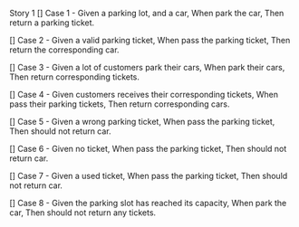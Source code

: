 Story 1
[] Case 1 - 
    Given a parking lot, and a car, 
    When park the car, 
    Then return a parking ticket.

[] Case 2 - 
    Given a valid parking ticket, 
    When pass the parking ticket, 
    Then return the corresponding car.

[] Case 3 - 
    Given a lot of customers park their cars, 
    When park their cars, 
    Then return corresponding tickets.

[] Case 4 - 
    Given customers receives their corresponding tickets, 
    When pass their parking tickets, 
    Then return corresponding cars.

[] Case 5 - 
    Given a wrong parking ticket, 
    When pass the parking ticket, 
    Then should not return car.

[] Case 6 - 
    Given no ticket, 
    When pass the parking ticket, 
    Then should not return car.

[] Case 7 - 
    Given a used ticket, 
    When pass the parking ticket, 
    Then should not return car.

[] Case 8 - 
    Given the parking slot has reached its capacity, 
    When park the car, 
    Then should not return any tickets.
